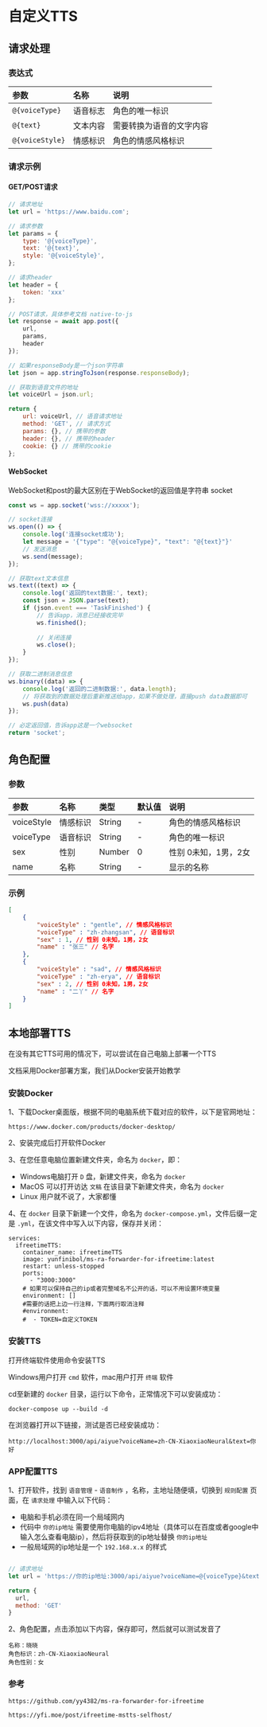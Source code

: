 # 自定义TTS

## 请求处理

### 表达式
| 参数              | 名称   | 说明           |
|:----------------|:-----|:-------------|
| `@{voiceType}`  | 语音标志 | 角色的唯一标识      |
| `@{text}`       | 文本内容 | 需要转换为语音的文字内容 |
| `@{voiceStyle}` | 情感标识 | 角色的情感风格标识 |

### 请求示例

#### GET/POST请求
```javascript
// 请求地址
let url = 'https://www.baidu.com'; 

// 请求参数
let params = {
	type: '@{voiceType}',
	text: '@{text}',
	style: '@{voiceStyle}',
};

// 请求header
let header = {
	token: 'xxx'	
};

// POST请求，具体参考文档 native-to-js
let response = await app.post({
	url,
	params,
	header
});

// 如果responseBody是一个json字符串
let json = app.stringToJson(response.responseBody);

// 获取到语音文件的地址
let voiceUrl = json.url;

return {
	url: voiceUrl, // 语音请求地址
	method: 'GET', // 请求方式
	params: {}, // 携带的参数
	header: {}, // 携带的header
	cookie: {} // 携带的cookie
};
```

#### WebSocket

WebSocket和post的最大区别在于WebSocket的返回值是字符串 socket

```javascript
const ws = app.socket('wss://xxxxx');

// socket连接
ws.open(() => {
    console.log('连接socket成功');
    let message = '{"type": "@{voiceType}", "text": "@{text}"}'
    // 发送消息
    ws.send(message);
});

// 获取text文本信息
ws.text((text) => {
    console.log('返回的text数据:', text);
    const json = JSON.parse(text);
    if (json.event === 'TaskFinished') {
        // 告诉app，消息已经接收完毕
        ws.finished();
        
        // 关闭连接
        ws.close();
    }
});

// 获取二进制消息信息
ws.binary((data) => {
    console.log('返回的二进制数据:', data.length);
    // 将获取到的数据处理后重新推送给app，如果不做处理，直接push data数据即可
    ws.push(data)
});

// 必定返回值，告诉app这是一个websocket
return 'socket';
```

## 角色配置

### 参数

| 参数        | 名称   | 类型     | 默认值 | 说明           |
|:----------|:-----|:-------|:----|:-------------|
| voiceStyle | 情感标识 | String | -   | 角色的情感风格标识  |
| voiceType | 语音标识 | String | -   | 角色的唯一标识      |
| sex       | 性别   | Number | 0   | 性别 0未知，1男，2女 |
| name      | 名称   | String | -   | 显示的名称        |

### 示例
```json
[
    {
        "voiceStyle" : "gentle", // 情感风格标识
        "voiceType" : "zh-zhangsan", // 语音标识
        "sex" : 1, // 性别 0未知，1男，2女
        "name" : "张三" // 名字
    },
    {
	    "voiceStyle" : "sad", // 情感风格标识
        "voiceType" : "zh-erya", // 语音标识
        "sex" : 2, // 性别 0未知，1男，2女
        "name" : "二丫" // 名字
    }
]
```

## 本地部署TTS

在没有其它TTS可用的情况下，可以尝试在自己电脑上部署一个TTS

文档采用Docker部署方案，我们从Docker安装开始教学

### 安装Docker

1、下载Docker桌面版，根据不同的电脑系统下载对应的软件，以下是官网地址：

```
https://www.docker.com/products/docker-desktop/
```

2、安装完成后打开软件Docker

3、在您任意电脑位置新建文件夹，命名为 `docker`，即：

- Windows电脑打开 `D` 盘，新建文件夹，命名为 `docker`
- MacOS 可以打开访达 `文稿` 在该目录下新建文件夹，命名为 `docker`
- Linux 用户就不说了，大家都懂

4、在 `docker` 目录下新建一个文件，命名为 `docker-compose.yml`，文件后缀一定是 `.yml`，在该文件中写入以下内容，保存并关闭：

```
services:
  ifreetimeTTS:
    container_name: ifreetimeTTS
    image: yunfinibol/ms-ra-forwarder-for-ifreetime:latest
    restart: unless-stopped
    ports:
      - "3000:3000"
    # 如果可以保持自己的ip或者完整域名不公开的话，可以不用设置环境变量
    environment: []
    #需要的话把上边一行注释，下面两行取消注释
    #environment:
    #  - TOKEN=自定义TOKEN
```

### 安装TTS

打开终端软件使用命令安装TTS

Windows用户打开 `cmd` 软件，mac用户打开 `终端` 软件

cd至新建的 `docker` 目录，运行以下命令，正常情况下可以安装成功：

```
docker-compose up --build -d
```

在浏览器打开以下链接，测试是否已经安装成功：

```
http://localhost:3000/api/aiyue?voiceName=zh-CN-XiaoxiaoNeural&text=你好
```

### APP配置TTS

1、打开软件，找到 `语音管理` - `语音制作` ，名称，主地址随便填，切换到 `规则配置` 页面，在 `请求处理` 中输入以下代码：

- 电脑和手机必须在同一个局域网内
- 代码中 `你的ip地址` 需要使用你电脑的ipv4地址（具体可以在百度或者google中输入怎么查看电脑ip），然后将获取到的ip地址替换 `你的ip地址`
- 一般局域网的ip地址是一个 `192.168.x.x` 的样式

```javascript linenums="1"

// 请求地址
let url = 'https://你的ip地址:3000/api/aiyue?voiceName=@{voiceType}&text=@{text}'

return {
  url,
  method: 'GET'
}

```

2、角色配置，点击添加以下内容，保存即可，然后就可以测试发音了
```
名称：晓晓
角色标识：zh-CN-XiaoxiaoNeural
角色性别：女
```

### 参考

```
https://github.com/yy4382/ms-ra-forwarder-for-ifreetime

https://yfi.moe/post/ifreetime-mstts-selfhost/
```